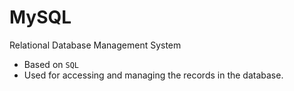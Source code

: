 # MySQL
Relational Database Management System
- Based on `SQL`
- Used for accessing and managing the records in the database.
